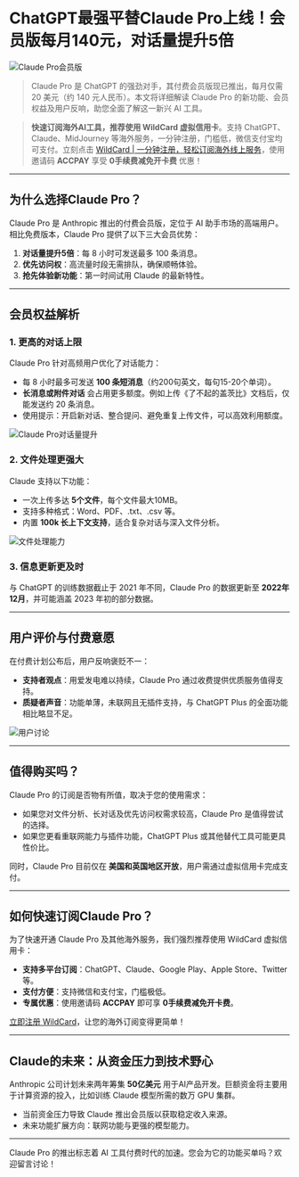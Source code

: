 # ChatGPT最强平替Claude Pro上线！会员版每月140元，对话量提升5倍

![Claude Pro会员版](https://www.qbitai.com/wp-content/uploads/replace/f80c603b8b98d3c4e16b83129d4850b9.png)

> Claude Pro 是 ChatGPT 的强劲对手，其付费会员版现已推出，每月仅需 20 美元（约 140 元人民币）。本文将详细解读 Claude Pro 的新功能、会员权益及用户反响，助您全面了解这一新兴 AI 工具。

> **快速订阅海外AI工具，推荐使用 WildCard 虚拟信用卡**。支持 ChatGPT、Claude、MidJourney 等海外服务，一分钟注册，门槛低，微信支付宝均可支付。立刻点击 [WildCard | 一分钟注册，轻松订阅海外线上服务](https://bit.ly/bewildcard)，使用邀请码 **ACCPAY** 享受 **0手续费减免开卡费** 优惠！

---

## 为什么选择Claude Pro？

Claude Pro 是 Anthropic 推出的付费会员版，定位于 AI 助手市场的高端用户。相比免费版本，Claude Pro 提供了以下三大会员优势：

1. **对话量提升5倍**：每 8 小时可发送最多 100 条消息。
2. **优先访问权**：高流量时段无需排队，确保顺畅体验。
3. **抢先体验新功能**：第一时间试用 Claude 的最新特性。

---

## 会员权益解析

### 1. 更高的对话上限

Claude Pro 针对高频用户优化了对话能力：

- 每 8 小时最多可发送 **100 条短消息**（约200句英文，每句15-20个单词）。
- **长消息或附件对话** 会占用更多额度。例如上传《了不起的盖茨比》文档后，仅能发送约 20 条消息。
- 使用提示：开启新对话、整合提问、避免重复上传文件，可以高效利用额度。

![Claude Pro对话量提升](https://www.qbitai.com/wp-content/uploads/replace/429296069292f2907c4634b861a14172.png)

### 2. 文件处理更强大

Claude 支持以下功能：

- 一次上传多达 **5个文件**，每个文件最大10MB。
- 支持多种格式：Word、PDF、.txt、.csv 等。
- 内置 **100k 长上下文支持**，适合复杂对话与深入文件分析。

![文件处理能力](https://www.qbitai.com/wp-content/uploads/replace/844f9b7e94fc9dee3712aeae0890629f.png)

### 3. 信息更新更及时

与 ChatGPT 的训练数据截止于 2021 年不同，Claude Pro 的数据更新至 **2022年12月**，并可能涵盖 2023 年初的部分数据。

---

## 用户评价与付费意愿

在付费计划公布后，用户反响褒贬不一：

- **支持者观点**：用爱发电难以持续，Claude Pro 通过收费提供优质服务值得支持。
- **质疑者声音**：功能单薄，未联网且无插件支持，与 ChatGPT Plus 的全面功能相比略显不足。

![用户讨论](https://www.qbitai.com/wp-content/uploads/replace/13b165b075ee491a188d83adf5f18d48.png)

---

## 值得购买吗？

Claude Pro 的订阅是否物有所值，取决于您的使用需求：

- 如果您对文件分析、长对话及优先访问权需求较高，Claude Pro 是值得尝试的选择。
- 如果您更看重联网能力与插件功能，ChatGPT Plus 或其他替代工具可能更具性价比。

同时，Claude Pro 目前仅在 **美国和英国地区开放**，用户需通过虚拟信用卡完成支付。

---

## 如何快速订阅Claude Pro？

为了快速开通 Claude Pro 及其他海外服务，我们强烈推荐使用 WildCard 虚拟信用卡：

- **支持多平台订阅**：ChatGPT、Claude、Google Play、Apple Store、Twitter 等。
- **支付方便**：支持微信和支付宝，门槛极低。
- **专属优惠**：使用邀请码 **ACCPAY** 即可享 **0手续费减免开卡费**。

[立即注册 WildCard](https://bit.ly/bewildcard)，让您的海外订阅变得更简单！

---

## Claude的未来：从资金压力到技术野心

Anthropic 公司计划未来两年筹集 **50亿美元** 用于AI产品开发。巨额资金将主要用于计算资源的投入，比如训练 Claude 模型所需的数万 GPU 集群。

- 当前资金压力导致 Claude 推出会员版以获取稳定收入来源。
- 未来功能扩展方向：联网功能与更强的模型能力。

---

Claude Pro 的推出标志着 AI 工具付费时代的加速。您会为它的功能买单吗？欢迎留言讨论！
